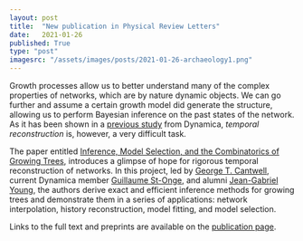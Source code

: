 ```yaml
---
layout: post
title:  "New publication in Physical Review Letters"
date:   2021-01-26
published: True
type: "post"
imagesrc: "/assets/images/posts/2021-01-26-archaeology1.png"
---
```


Growth processes allow us to better understand many of the complex properties of networks, which are by nature dynamic objects.
We can go further and assume a certain growth model did generate the structure, allowing us to perform Bayesian inference on the past states of the network.
As it has been shown in a [previous study](https://journals.aps.org/prx/abstract/10.1103/PhysRevX.9.041056) from Dynamica, _temporal reconstruction_ is, however, a very difficult task.

The paper entitled [Inference, Model Selection, and the Combinatorics of Growing Trees](https://doi.org/10.1103/PhysRevLett.126.038301), introduces a glimpse of hope for rigorous temporal reconstruction of networks. In this project, led by [George T. Cantwell](https://www.george-cantwell.com/), current Dynamica member [Guillaume St-Onge](https://gstonge.github.io/), and alumni [Jean-Gabriel Young](http://www.jgyoung.ca/), the authors derive exact and efficient inference methods for growing trees and demonstrate them in a series of applications: network interpolation, history reconstruction, model fitting, and model selection.

Links to the full text and preprints are available on the [publication page](https://dynamicalab.github.io/publications.html).
